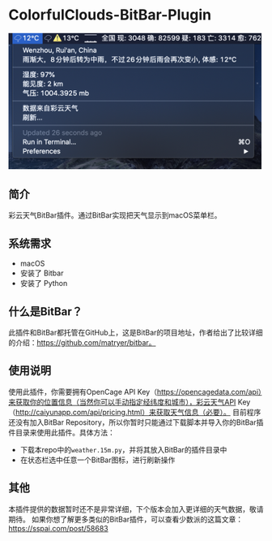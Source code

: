 # ColorfulClouds-BitBar-Plugin
<img src="https://github.com/SkyYkb/ColorfulClouds-BitBar-Plugin/raw/master/src/screenshot.png" alt="运行界面" width="500">

## 简介
彩云天气BitBar插件。通过BitBar实现把天气显示到macOS菜单栏。

## 系统需求
- macOS
- 安装了 Bitbar
- 安装了 Python

## 什么是BitBar？
此插件和BitBar都托管在GitHub上，这是BitBar的项目地址，作者给出了比较详细的介绍：https://github.com/matryer/bitbar。

## 使用说明
使用此插件，你需要拥有OpenCage API Key（https://opencagedata.com/api）来获取你的位置信息（当然你可以手动指定经纬度和城市），彩云天气API Key（http://caiyunapp.com/api/pricing.html）来获取天气信息（必要）。
目前程序还没有加入BitBar Repository，所以你暂时只能通过下载脚本并导入你的BitBar插件目录来使用此插件。具体方法：
- 下载本repo中的`weather.15m.py`，并将其放入BitBar的插件目录中
- 在状态栏选中任意一个BitBar图标，进行刷新操作

## 其他
本插件提供的数据暂时还不是非常详细，下个版本会加入更详细的天气数据，敬请期待。
如果你想了解更多类似的BitBar插件，可以查看少数派的这篇文章：https://sspai.com/post/58683
